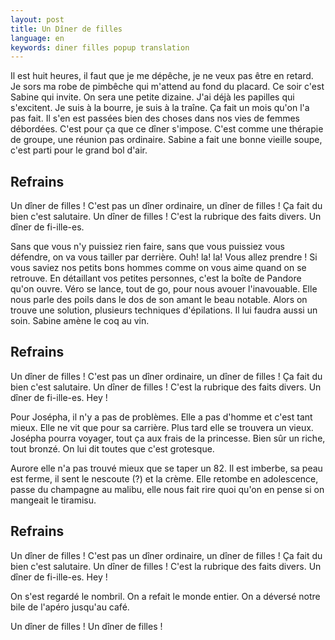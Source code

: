 ```yaml
---
layout: post
title: Un Dîner de filles
language: en
keywords: diner filles popup translation
---
```

<style>
.popup {
    position: fixed;
    border: 2;
    background-color: yellow;
    border-radius: 5px;
    margin: 2px;
}
</style>

<script src="/js/diner-de-filles.js"></script>

<div id="text">
Il est huit heures, il faut que je me dépêche, je ne veux pas être en retard.
Je sors ma robe de pimbêche qui m'attend au fond du placard.
Ce soir c'est Sabine qui invite. On sera une petite dizaine.
J'ai déjà les papilles qui s'excitent. Je suis à la bourre, je suis à la traîne.
Ça fait un mois qu'on l'a pas fait. Il s'en est passées bien des choses dans nos vies de femmes débordées.
C'est pour ça que ce dîner s'impose. C'est comme une thérapie de groupe, une réunion pas ordinaire.
Sabine a fait une bonne vieille soupe, c'est parti pour le grand bol d'air.

## Refrains
Un dîner de filles ! C'est pas un dîner ordinaire, un dîner de filles !
Ça fait du bien c'est salutaire. Un dîner de filles ! C'est la rubrique des faits divers.
Un dîner de fi-ille-es.

Sans que vous n'y puissiez rien faire, sans que vous puissiez vous défendre, on va vous tailler par derrière.
Ouh! la! la! Vous allez prendre !
Si vous saviez nos petits bons hommes comme on vous aime quand on se retrouve.
En détaillant vos petites personnes, c'est la boîte de Pandore qu'on ouvre.
Véro se lance, tout de go, pour nous avouer l'inavouable. Elle nous parle des poils dans le dos de son amant le beau notable.
Alors on trouve une solution, plusieurs techniques d'épilations.
Il lui faudra aussi un soin.
Sabine amène le coq au vin.

## Refrains
Un dîner de filles ! C'est pas un dîner ordinaire, un dîner de filles !
Ça fait du bien c'est salutaire. Un dîner de filles ! C'est la rubrique des faits divers.
Un dîner de fi-ille-es.
Hey !

Pour Josépha, il n'y a pas de problèmes. Elle a pas d'homme et c'est tant mieux.
Elle ne vit que pour sa carrière. Plus tard elle se trouvera un vieux.
Josépha pourra voyager, tout ça aux frais de la princesse. Bien sûr un riche, tout bronzé.
On lui dit toutes que c'est grotesque.

Aurore elle n'a pas trouvé mieux que se taper un 82. Il est imberbe, sa peau est ferme, il sent le nescoute (?) et la crème.
Elle retombe en adolescence, passe du champagne au malibu, elle nous fait rire quoi qu'on en pense si on mangeait le tiramisu.

## Refrains
Un dîner de filles ! C'est pas un dîner ordinaire, un dîner de filles !
Ça fait du bien c'est salutaire. Un dîner de filles ! C'est la rubrique des faits divers.
Un dîner de fi-ille-es.
Hey !

On s'est regardé le nombril. On a refait le monde entier. On a déversé notre bile de l'apéro jusqu'au café.

Un dîner de filles !
Un dîner de filles !

</div>
